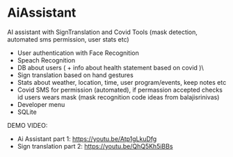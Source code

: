 # AiAssistant
AI assistant with SignTranslation and Covid Tools (mask detection, automated sms permission, user stats etc)
- User authentication with Face Recognition
- Speach Recognition 
- DB about users ( + info about health statement based on covid )\
- Sign translation based on hand gestures
- Stats about weather, location, time, user program/events, keep notes etc
- Covid SMS for permission (automated), if permassion accepted checks id users wears mask (mask recognition code ideas from balajisrinivas)
- Developer menu
- SQLite

DEMO VIDEO:
- Ai Assistant part 1: https://youtu.be/Atp1gLkuDfg
- Sign translation part 2: https://youtu.be/QhQ5Kh5iBBs
